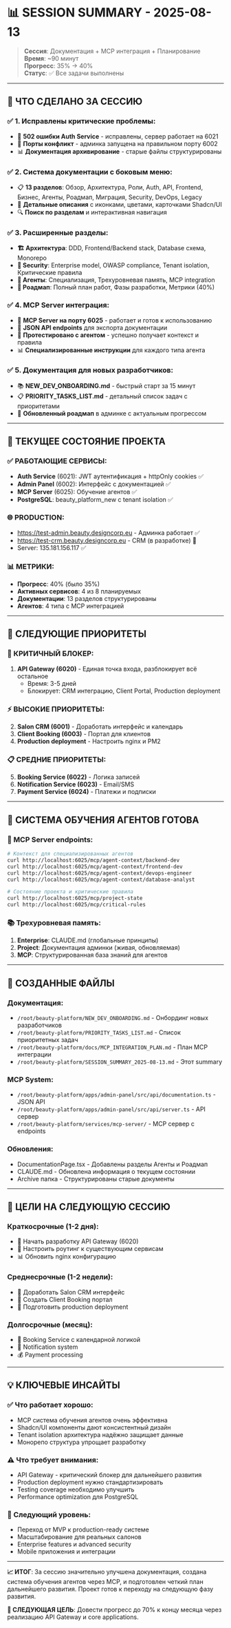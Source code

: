 # 📊 SESSION SUMMARY - 2025-08-13

> **Сессия**: Документация + MCP интеграция + Планирование  
> **Время**: ~90 минут  
> **Прогресс**: 35% → 40%  
> **Статус**: ✅ Все задачи выполнены  

---

## 🎯 **ЧТО СДЕЛАНО ЗА СЕССИЮ**

### **✅ 1. Исправлены критические проблемы:**
- 🚨 **502 ошибки Auth Service** - исправлены, сервер работает на 6021
- 🔧 **Порты конфликт** - админка запущена на правильном порту 6002
- 📊 **Документация архивирование** - старые файлы структурированы

### **✅ 2. Система документации с боковым меню:**
- 📋 **13 разделов**: Обзор, Архитектура, Роли, Auth, API, Frontend, Бизнес, Агенты, Роадмап, Миграция, Security, DevOps, Legacy
- 🎨 **Детальные описания** с иконками, цветами, карточками Shadcn/UI
- 🔍 **Поиск по разделам** и интерактивная навигация

### **✅ 3. Расширенные разделы:**
- **🏗️ Архитектура**: DDD, Frontend/Backend stack, Database схема, Monorepo
- **🔐 Security**: Enterprise model, OWASP compliance, Tenant isolation, Критические правила  
- **🤖 Агенты**: Специализация, Трехуровневая память, MCP integration
- **🎯 Роадмап**: Полный план работ, Фазы разработки, Метрики (40%)

### **✅ 4. MCP Server интеграция:**
- 🤖 **MCP Server на порту 6025** - работает и готов к использованию
- 🔌 **JSON API endpoints** для экспорта документации  
- 🧪 **Протестировано с агентом** - успешно получает контекст и правила
- 📊 **Специализированные инструкции** для каждого типа агента

### **✅ 5. Документация для новых разработчиков:**
- 📚 **NEW_DEV_ONBOARDING.md** - быстрый старт за 15 минут
- 📋 **PRIORITY_TASKS_LIST.md** - детальный список задач с приоритетами
- 🎯 **Обновленный роадмап** в админке с актуальным прогрессом

---

## 🚀 **ТЕКУЩЕЕ СОСТОЯНИЕ ПРОЕКТА**

### **✅ РАБОТАЮЩИЕ СЕРВИСЫ:**
- **Auth Service** (6021): JWT аутентификация + httpOnly cookies ✅
- **Admin Panel** (6002): Интерфейс с документацией ✅  
- **MCP Server** (6025): Обучение агентов ✅
- **PostgreSQL**: beauty_platform_new с tenant isolation ✅

### **🌐 PRODUCTION:**
- https://test-admin.beauty.designcorp.eu - Админка работает ✅
- https://test-crm.beauty.designcorp.eu - CRM (в разработке) 🚧
- Server: 135.181.156.117 ✅

### **📊 МЕТРИКИ:**
- **Прогресс**: 40% (было 35%)
- **Активных сервисов**: 4 из 8 планируемых
- **Документации**: 13 разделов структурированы
- **Агентов**: 4 типа с MCP интеграцией

---

## 🎯 **СЛЕДУЮЩИЕ ПРИОРИТЕТЫ**

### **🚨 КРИТИЧНЫЙ БЛОКЕР:**
1. **API Gateway (6020)** - Единая точка входа, разблокирует всё остальное
   - Время: 3-5 дней
   - Блокирует: CRM интеграцию, Client Portal, Production deployment

### **⚡ ВЫСОКИЕ ПРИОРИТЕТЫ:**
2. **Salon CRM (6001)** - Доработать интерфейс и календарь
3. **Client Booking (6003)** - Портал для клиентов
4. **Production deployment** - Настроить nginx и PM2

### **📋 СРЕДНИЕ ПРИОРИТЕТЫ:**
5. **Booking Service (6022)** - Логика записей
6. **Notification Service (6023)** - Email/SMS
7. **Payment Service (6024)** - Платежи и подписки

---

## 🧠 **СИСТЕМА ОБУЧЕНИЯ АГЕНТОВ ГОТОВА**

### **🤖 MCP Server endpoints:**
```bash
# Контекст для специализированных агентов
curl http://localhost:6025/mcp/agent-context/backend-dev
curl http://localhost:6025/mcp/agent-context/frontend-dev  
curl http://localhost:6025/mcp/agent-context/devops-engineer
curl http://localhost:6025/mcp/agent-context/database-analyst

# Состояние проекта и критические правила
curl http://localhost:6025/mcp/project-state
curl http://localhost:6025/mcp/critical-rules
```

### **📚 Трехуровневая память:**
1. **Enterprise**: CLAUDE.md (глобальные принципы)
2. **Project**: Документация админки (живая, обновляемая)  
3. **MCP**: Структурированная база знаний для агентов

---

## 📁 **СОЗДАННЫЕ ФАЙЛЫ**

### **Документация:**
- `/root/beauty-platform/NEW_DEV_ONBOARDING.md` - Онбординг новых разработчиков
- `/root/beauty-platform/PRIORITY_TASKS_LIST.md` - Список приоритетных задач
- `/root/beauty-platform/docs/MCP_INTEGRATION_PLAN.md` - План MCP интеграции
- `/root/beauty-platform/SESSION_SUMMARY_2025-08-13.md` - Этот summary

### **MCP System:**
- `/root/beauty-platform/apps/admin-panel/src/api/documentation.ts` - JSON API
- `/root/beauty-platform/apps/admin-panel/src/api/server.ts` - API сервер
- `/root/beauty-platform/services/mcp-server/` - MCP сервер с endpoints

### **Обновления:**
- DocumentationPage.tsx - Добавлены разделы Агенты и Роадмап
- CLAUDE.md - Обновлена информация о текущем состоянии
- Archive папка - Структурированы старые документы

---

## 🎯 **ЦЕЛИ НА СЛЕДУЮЩУЮ СЕССИЮ**

### **Краткосрочные (1-2 дня):**
- 🔗 Начать разработку API Gateway (6020)
- 🔧 Настроить роутинг к существующим сервисам
- 📊 Обновить nginx конфигурацию

### **Среднесрочные (1-2 недели):**
- 💼 Доработать Salon CRM интерфейс
- 👥 Создать Client Booking портал  
- 🚀 Подготовить production deployment

### **Долгосрочные (месяц):**
- 📅 Booking Service с календарной логикой
- 📧 Notification system
- 💰 Payment processing

---

## 💡 **КЛЮЧЕВЫЕ ИНСАЙТЫ**

### **✅ Что работает хорошо:**
- MCP система обучения агентов очень эффективна
- Shadcn/UI компоненты дают консистентный дизайн
- Tenant isolation архитектура надёжно защищает данные
- Монорепо структура упрощает разработку

### **⚠️ Что требует внимания:**
- API Gateway - критический блокер для дальнейшего развития
- Production deployment нужно стандартизировать
- Testing coverage необходимо улучшить
- Performance optimization для PostgreSQL

### **🚀 Следующий уровень:**
- Переход от MVP к production-ready системе
- Масштабирование для реальных салонов
- Enterprise features и advanced security
- Mobile приложения и интеграции

---

**📈 ИТОГ**: За сессию значительно улучшена документация, создана система обучения агентов через MCP, и подготовлен четкий план дальнейшего развития. Проект готов к переходу на следующую фазу развития.

**🎯 СЛЕДУЮЩАЯ ЦЕЛЬ**: Довести прогресс до 70% к концу месяца через реализацию API Gateway и core applications.